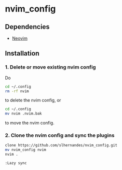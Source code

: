 # nvim_config #
## Dependencies ##
* [Neovim](https://github.com/neovim/neovim/releases/tag/v0.9.5)
## Installation ##
### 1. Delete or move existing nvim config ###
Do
```sh
cd ~/.config
rm -rf nvim

```
to delete the nvim config, or
```sh
cd ~/.config
mv nvim .nvim.bak
```
to move the nvim config.
### 2. Clone the nvim config and sync the plugins ###
```sh
clone https://github.com/slhernandes/nvim_config.git
mv nvim_config nvim
nvim .
```
```vim
:Lazy sync
```
